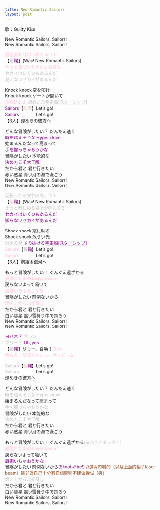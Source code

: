 ```yaml
---
title: New Romantic Sailors
layout: post
---
```

歌：Guilty Kiss

<p>New Romantic Sailors, Sailors!<br />
New Romantic Sailors, Sailors!</p>

<p><font color="pink">最近変わりはじめてるって</font><br />
【<font color="silver">善</font><font color="purple">鞠</font>】(Wao! New Romantic Sailors)<br />
<font color="pink">やっと気づいてきたよね君も</font><br />
<font color="silver">セカイはいくつもあるんだ<br />
見えないセカイがあるんだ</font></p>

<p>Knock knock 空を叩け<br />
Knock knock ゲートが開いて<br />
<font color="pink">乗り込むよ</font> <font color="silver">謎めいた<u>宇宙船[スターシップ]</u></font><br />
<font color="purple">Sailors</font>【<font color="pink">梨</font><font color="silver">善</font>】Let’s go!<br />
<font color="purple">Sailors</font>　　　　Let’s go!<br />
【3人】煌めきの彼方へ</p>

<p>どんな冒険がしたい？ だんだん速く<br />
<font color="purple">時を超えそうな Hyper drive</font><br />
始まるんだなって高まって<br />
<font color="purple">手を握っちゃおうかな</font><br />
冒険がしたい 本能的な<br />
<font color="purple">決め方こそ大正解</font><br />
だから君と 君と行きたい<br />
赤い惑星 青い月の海で泳ごう<br />
New Romantic Sailors, Sailors!<br />
New Romantic Sailors, Sailors!</p>

<p><font color="silver">反転してる文字の向こうで</font><br />
【<font color="pink">梨</font><font color="purple">鞠</font>】(Wao! New Romantic Sailors)<br />
<font color="silver">きっと楽しめる場所が呼んでる</font><br />
<font color="purple">セカイはいくつもあるんだ<br />
知らないセカイがあるんだ</font></p>

<p>Shock shock 窓に映る<br />
Shock shock 危うい光<br />
<font color="silver">消える星</font> <font color="purple">すり抜ける<u>宇宙船[スターシップ]</u></font><br />
<font color="pink">Sailors</font>【<font color="silver">善</font><font color="purple">鞠</font>】Let’s go!<br />
<font color="pink">Sailors</font>　　　　Let’s go!<br />
【3人】胸躍る銀河へ</p>

<p>もっと冒険がしたい！ ぐんぐん遠ざかる<br />
<font color="pink">見慣れた街の Laser beam</font><br />
戻らないよって囁いて<br />
<font color="pink">肩抱いちゃおうかな</font><br />
冒険がしたい 前例ないから<br />
<font color="pink">燃え上がるよ好奇心</font><br />
だから君と 君と行きたい<br />
白い彗星 黒い雪舞う中で踊ろう<br />
New Romantic Sailors, Sailors!<br />
New Romantic Sailors, Sailors!</p>

<p><font color="purple">ヨハネ？</font> <font color="silver">ギラン</font><br />
<font color="silver">マリー？</font> <font color="purple">Oh, yes</font><br />
【<font color="silver">善</font><font color="purple">鞠</font>】リリー、召喚！ <font color="pink">Yes<br />
喰らえ、梨子ちゃんレーザービーム！</font></p>

<p><font color="silver">Sailors</font>【<font color="pink">梨</font><font color="purple">鞠</font>】Let’s go!<br />
<font color="silver">Sailors</font>　　　　Let’s go!<br />
煌めきの彼方へ</p>

<p>どんな冒険がしたい？ だんだん速く<br />
<font color="silver">時を超えそうな Hyper drive</font><br />
始まるんだなって高まって<br />
<font color="silver">手を握っちゃおうかな</font><br />
冒険がしたい 本能的な<br />
<font color="silver">決め方こそ大正解</font><br />
だから君と 君と行きたい<br />
赤い惑星 青い月の海で泳ごう</p>

<p>もっと冒険がしたい！ ぐんぐん遠ざかる<font color="silver">(ヨハネアタック！)</font><br />
<font color="pink">見慣れた街の Laser beam</font><br />
戻らないよって囁いて<br />
<font color="purple">肩抱いちゃおうかな</font><br />
冒険がしたい 前例ないから<font color="purple">(Shoot~Fire!)</font> <font color="saddlebrown">//这两句喊的（以及上面的梨子laser beam）除非对自己十分有自信否则不建议尝试（笑）</font><br />
<font color="silver">燃え上がるよ好奇心</font><br />
だから君と 君と行きたい<br />
白い彗星 黒い雪舞う中で踊ろう<br />
New Romantic Sailors, Sailors!<br />
New Romantic Sailors, Sailors!</p>